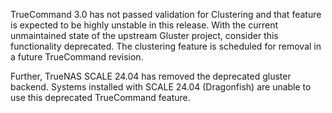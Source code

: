 &NewLine;

TrueCommand 3.0 has not passed validation for Clustering and that feature is expected to be highly unstable in this release.
With the current unmaintained state of the upstream Gluster project, consider this functionality deprecated.
The clustering feature is scheduled for removal in a future TrueCommand revision.

Further, TrueNAS SCALE 24.04 has removed the deprecated gluster backend.
Systems installed with SCALE 24.04 (Dragonfish) are unable to use this deprecated TrueCommand feature.
